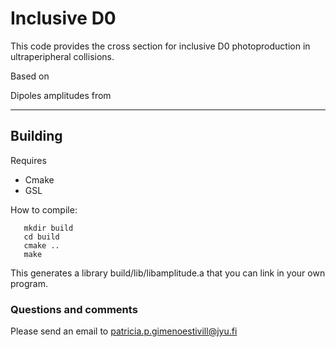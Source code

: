# Inclusive D0


This code provides the cross section for inclusive D0 photoproduction in ultraperipheral collisions. 

Based on  [](https://arxiv.org/abs/2503.16108) 

Dipoles amplitudes from [](https://github.com/hejajama/rcbkdipole)
***


## Building
Requires

 - Cmake
 - GSL

How to compile:

```
   mkdir build
   cd build
   cmake ..
   make
```

This generates a library build/lib/libamplitude.a that you can link in your own program.

### Questions and comments
Please send an email to patricia.p.gimenoestivill@jyu.fi
